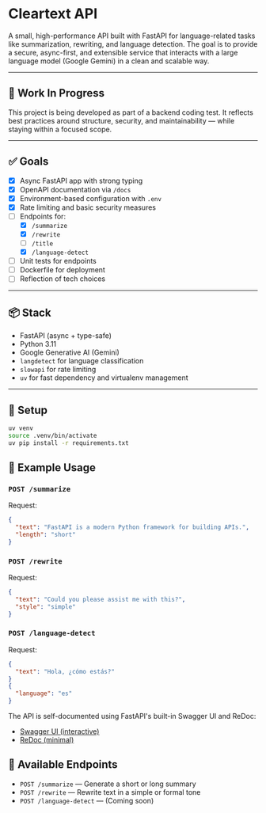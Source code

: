 # Cleartext API

A small, high-performance API built with FastAPI for language-related tasks like summarization, rewriting, and language detection. The goal is to provide a secure, async-first, and extensible service that interacts with a large language model (Google Gemini) in a clean and scalable way.

---

## 🚧 Work In Progress

This project is being developed as part of a backend coding test. It reflects best practices around structure, security, and maintainability — while staying within a focused scope.

---

## ✅ Goals

- [x] Async FastAPI app with strong typing
- [x] OpenAPI documentation via `/docs`
- [x] Environment-based configuration with `.env`
- [x] Rate limiting and basic security measures
- [ ] Endpoints for:
  - [x] `/summarize`
  - [x] `/rewrite`
  - [ ] `/title`
  - [x] `/language-detect`
- [ ] Unit tests for endpoints
- [ ] Dockerfile for deployment
- [ ] Reflection of tech choices

---

## 📦 Stack

- FastAPI (async + type-safe)
- Python 3.11
- Google Generative AI (Gemini)
- `langdetect` for language classification
- `slowapi` for rate limiting
- `uv` for fast dependency and virtualenv management

---

## 🔧 Setup

```bash
uv venv
source .venv/bin/activate
uv pip install -r requirements.txt
```

## 🧪 Example Usage

### `POST /summarize`

Request:

```json
{
  "text": "FastAPI is a modern Python framework for building APIs.",
  "length": "short"
}
```

### `POST /rewrite`

Request:

```json
{
  "text": "Could you please assist me with this?",
  "style": "simple"
}
```

### `POST /language-detect`

Request:

```json
{
  "text": "Hola, ¿cómo estás?"
}
{
  "language": "es"
}

```

The API is self-documented using FastAPI's built-in Swagger UI and ReDoc:

- [Swagger UI (interactive)](http://localhost:8000/docs)
- [ReDoc (minimal)](http://localhost:8000/redoc)

## 🔌 Available Endpoints

- `POST /summarize` — Generate a short or long summary
- `POST /rewrite` — Rewrite text in a simple or formal tone
- `POST /language-detect` — (Coming soon)

```

```
